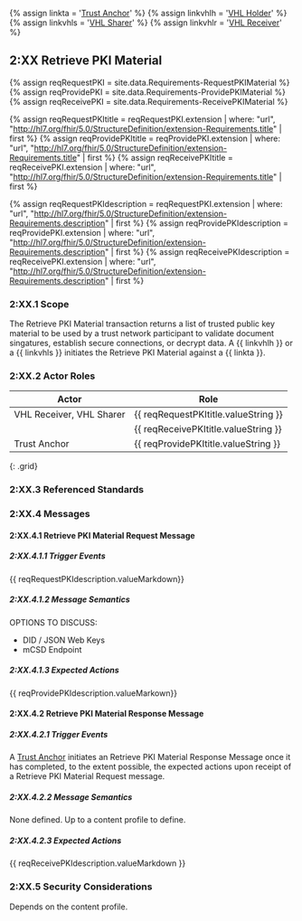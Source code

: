 
{% assign linkta = '<a href="ActorDefinition-TrustAnchor.html">Trust Anchor</a>' %}
{% assign linkvhlh = '<a href="ActorDefinition-VHLHolder.html">VHL Holder</a>' %}
{% assign linkvhls = '<a href="ActorDefinition-VHLSharer.html">VHL Sharer</a>' %}
{% assign linkvhlr = '<a href="ActorDefinition-VHLReceiver.html">VHL Receiver</a>' %}

## 2:XX Retrieve PKI Material

{% assign reqRequestPKI = site.data.Requirements-RequestPKIMaterial %}
{% assign reqProvidePKI = site.data.Requirements-ProvidePKIMaterial %}
{% assign reqReceivePKI = site.data.Requirements-ReceivePKIMaterial %}


{% assign reqRequestPKItitle = reqRequestPKI.extension  | where: "url", "http://hl7.org/fhir/5.0/StructureDefinition/extension-Requirements.title" | first %}
{% assign reqProvidePKItitle = reqProvidePKI.extension  | where: "url", "http://hl7.org/fhir/5.0/StructureDefinition/extension-Requirements.title" | first %}
{% assign reqReceivePKItitle = reqReceivePKI.extension  | where: "url", "http://hl7.org/fhir/5.0/StructureDefinition/extension-Requirements.title" | first %}


{% assign reqRequestPKIdescription = reqRequestPKI.extension  | where: "url", "http://hl7.org/fhir/5.0/StructureDefinition/extension-Requirements.description" | first %}
{% assign reqProvidePKIdescription = reqProvidePKI.extension  | where: "url", "http://hl7.org/fhir/5.0/StructureDefinition/extension-Requirements.description" | first %}
{% assign reqReceivePKIdescription = reqReceivePKI.extension  | where: "url", "http://hl7.org/fhir/5.0/StructureDefinition/extension-Requirements.description" | first %}


### 2:XX.1 Scope

The Retrieve PKI Material transaction returns a list of trusted public key material to be used by a trust network participant to validate document singatures, establish secure connections, or decrypt data.
A {{ linkvhlh }} or a {{ linkvhls }} initiates the Retrieve PKI Material against a {{ linkta }}.

### 2:XX.2 Actor Roles


| Actor | Role |
|-------|--------|
| VHL Receiver, VHL Sharer | {{ reqRequestPKItitle.valueString }} |
|                          | {{ reqReceivePKItitle.valueString }} |
| Trust Anchor             | {{ reqProvidePKItitle.valueString }} |
{: .grid}

### 2:XX.3 Referenced Standards


### 2:XX.4 Messages

#### 2:XX.4.1 Retrieve PKI Material Request Message
##### 2:XX.4.1.1 Trigger Events
{{ reqRequestPKIdescription.valueMarkdown}}

##### 2:XX.4.1.2 Message Semantics
OPTIONS TO DISCUSS:
* DID / JSON Web Keys
* mCSD Endpoint

##### 2:XX.4.1.3 Expected Actions
{{ reqProvidePKIdescription.valueMarkown}}

#### 2:XX.4.2 Retrieve PKI Material Response Message 

##### 2:XX.4.2.1 Trigger Events

A [Trust Anchor](ActorDefinition-TrustAnchor.html) initiates an Retrieve PKI Material Response Message once it has completed, to the extent possible, the expected actions upon receipt of a Retrieve PKI Material Request message.

##### 2:XX.4.2.2  Message Semantics
None defined. Up to a content profile to define.

##### 2:XX.4.2.3 Expected Actions
{{ reqReceivePKIdescription.valueMarkdown }}


### 2:XX.5 Security Considerations 
Depends on the content profile.






